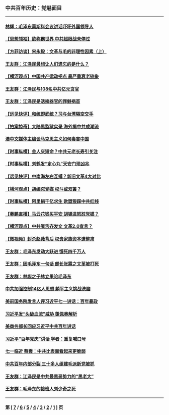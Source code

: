 ### 中共百年历史：党魁面目
---
#### [林辉：毛泽东莫斯科会议讲话吓坏外国领导人](../../pages/nf1176107/n13917931.md?05240430) 
#### [【思想领袖】欲称霸世界 中共超限战未停过](../../pages/nf1176107/n13745142.md?05240430) 
#### [【方菲访谈】宋永毅：文革与毛的非理性因素（上）](../../pages/nf1176107/n13469956.md?05240430) 
#### [王友群：江泽民最想让人们遗忘的是什么？](../../pages/nf1176107/n13408949.md?05240430) 
#### [【横河观点】中国共产运动拐点 暴严重衰老迹象](../../pages/nf1176107/n13388333.md?05240430) 
#### [王友群：江泽民与108名中共亿元贪官](../../pages/nf1176107/n13352358.md?05240430) 
#### [王友群：江泽民是活摘器官的罪魁祸首](../../pages/nf1176107/n13336903.md?05240430) 
#### [【远见快评】和统即武统？习与台湾隔空交手](../../pages/nf1176107/n13297739.md?05240430) 
#### [【拍案惊奇】大陆黑监狱实录 海外揭中共成潮流](../../pages/nf1176107/n13288853.md?05240430) 
#### [澳中文媒体主编谈马克思主义如何毒害中国](../../pages/nf1176107/n13257387.md?05240430) 
#### [【时事纵横】金人庆短命？中共元老长寿引关注](../../pages/nf1176107/n13217934.md?05240430) 
#### [【时事纵横】刘鹤发“定心丸”天安门现凶兆](../../pages/nf1176107/n13215416.md?05240430) 
#### [【远见快评】中南海左右互搏？新旧文革4大对比](../../pages/nf1176107/n13214745.md?05240430) 
#### [【横河观点】胡编怼党媒 权斗或双簧？](../../pages/nf1176107/n13210864.md?05240430) 
#### [【时事纵横】阿里捐千亿求生 欧盟狠踩中共红线](../../pages/nf1176107/n13206431.md?05240430) 
#### [【秦鹏直播】马云花钱买平安 胡锡进怒怼党媒？](../../pages/nf1176107/n13206392.md?05240430) 
#### [【横河观点】中共喉舌齐发文 文革2.0宣言？](../../pages/nf1176107/n13201248.md?05240430) 
#### [【微视频】封杀赵薇背后 权贵家族资本遭整肃](../../pages/nf1176107/n13197798.md?05240430) 
#### [王友群：毛泽东发动大跃进 饿死四千万人](../../pages/nf1176107/n13177158.md?05240430) 
#### [王友群：因毛泽东一句话 部长张霖之文革被打死](../../pages/nf1176107/n13161711.md?05240430) 
#### [王友群：林彪之子林立果论毛泽东](../../pages/nf1176107/n13128622.md?05240430) 
#### [中共加强控制14亿人思想 躺平主义挑战洗脑](../../pages/nf1176107/n13094299.md?05240430) 
#### [美前国务院发言人评习近平七一讲话：百年暴政](../../pages/nf1176107/n13066986.md?05240430) 
#### [习近平发“头破血流”威胁 蓬佩奥解析](../../pages/nf1176107/n13063604.md?05240430) 
#### [美商务部长回应习近平中共百年讲话](../../pages/nf1176107/n13062903.md?05240430) 
#### [习近平“百年党庆”讲话 学者：重复喊口号](../../pages/nf1176107/n13061411.md?05240430) 
#### [七一临近 蔡霞：中共比表面看起来更脆弱](../../pages/nf1176107/n13056418.md?05240430) 
#### [中共百年内部分裂 三十多人组建毛派新党被抓](../../pages/nf1176107/n13044023.md?05240430) 
#### [王友群：江泽民是中共最黑恶势力的“黑老大”](../../pages/nf1176107/n13022180.md?05240430) 
#### [王友群：毛泽东的接班人刘少奇之死](../../pages/nf1176107/n12991772.md?05240430) 

---
#### 第 [ [7](./7.md?05240430) / [6](./6.md?05240430) / [5](./5.md?05240430) / [4](./4.md?05240430) / [3](./3.md?05240430) / [2](./2.md?05240430) / [1](./1.md?05240430) ] 页
